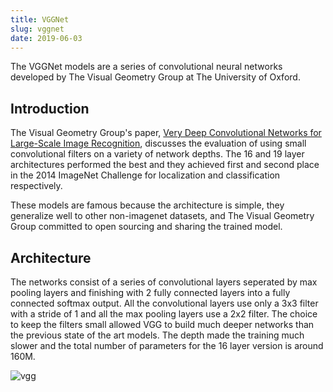 ```yaml
---
title: VGGNet
slug: vggnet
date: 2019-06-03
---
```


The VGGNet models are a series of convolutional neural networks developed by The Visual Geometry Group at The University of Oxford.

## Introduction

The Visual Geometry Group's paper, [Very Deep Convolutional Networks for Large-Scale Image Recognition](https://arxiv.org/abs/1409.1556), discusses the evaluation of using small convolutional filters on a variety of network depths. The 16 and 19 layer architectures performed the best and they achieved first and second place in the 2014 ImageNet Challenge for localization and classification respectively.

These models are famous because the architecture is simple, they generalize well to other non-imagenet datasets, and The Visual Geometry Group committed to open sourcing and sharing the trained model.

## Architecture

The networks consist of a series of convolutional layers seperated by max pooling layers and finishing with 2 fully connected layers into a fully connected softmax output. All the convolutional layers use only a 3x3 filter with a stride of 1 and all the max pooling layers use a 2x2 filter. The choice to keep the filters small allowed VGG to build much deeper networks than the previous state of the art models. The depth made the training much slower and the total number of parameters for the 16 layer version is around 160M.

![vgg](https://neurohive.io/wp-content/uploads/2018/11/vgg16-1-e1542731207177.png)